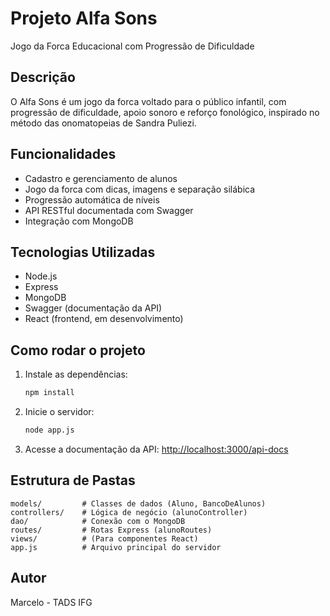 # Projeto Alfa Sons

Jogo da Forca Educacional com Progressão de Dificuldade

## Descrição
O Alfa Sons é um jogo da forca voltado para o público infantil, com progressão de dificuldade, apoio sonoro e reforço fonológico, inspirado no método das onomatopeias de Sandra Puliezi.

## Funcionalidades
- Cadastro e gerenciamento de alunos
- Jogo da forca com dicas, imagens e separação silábica
- Progressão automática de níveis
- API RESTful documentada com Swagger
- Integração com MongoDB

## Tecnologias Utilizadas
- Node.js
- Express
- MongoDB
- Swagger (documentação da API)
- React (frontend, em desenvolvimento)

## Como rodar o projeto
1. Instale as dependências:
   ```bash
   npm install
   ```
2. Inicie o servidor:
   ```bash
   node app.js
   ```
3. Acesse a documentação da API:
   [http://localhost:3000/api-docs](http://localhost:3000/api-docs)

## Estrutura de Pastas
```
models/         # Classes de dados (Aluno, BancoDeAlunos)
controllers/    # Lógica de negócio (alunoController)
dao/            # Conexão com o MongoDB
routes/         # Rotas Express (alunoRoutes)
views/          # (Para componentes React)
app.js          # Arquivo principal do servidor
```

## Autor
Marcelo - TADS IFG 